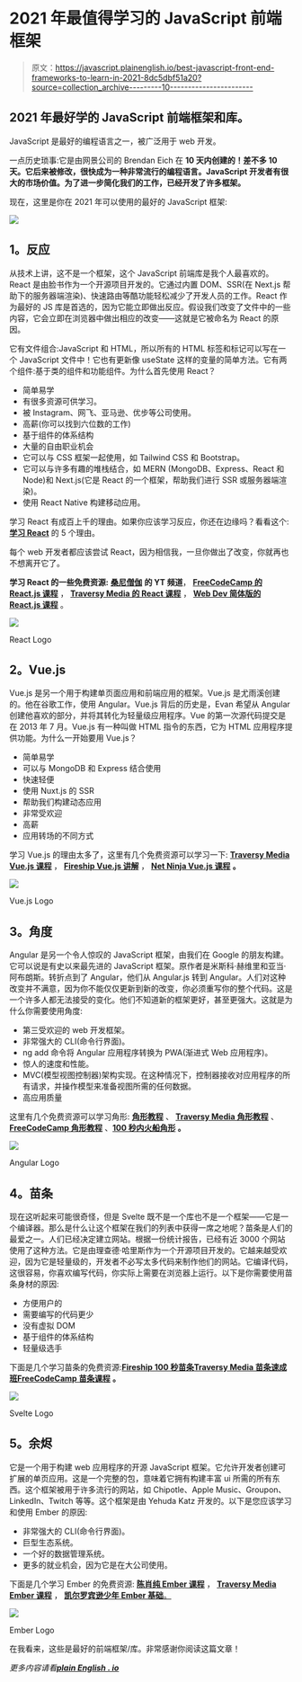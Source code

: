 # 2021 年最值得学习的 JavaScript 前端框架

> 原文：<https://javascript.plainenglish.io/best-javascript-front-end-frameworks-to-learn-in-2021-8dc5dbf51a20?source=collection_archive---------10----------------------->

## 2021 年最好学的 JavaScript 前端框架和库。

JavaScript 是最好的编程语言之一，被广泛用于 web 开发。

一点历史琐事:它是由网景公司的 Brendan Eich 在 **10 天内创建的！差不多 10 天。它后来被修改，很快成为一种非常流行的编程语言。JavaScript 开发者有很大的市场价值。为了进一步简化我们的工作，已经开发了许多框架。**

现在，这里是你在 2021 年可以使用的最好的 JavaScript 框架:

![](img/51c8e29fe6063b5ad3aebda74b4acb98.png)

## **1。反应**

从技术上讲，这不是一个框架，这个 JavaScript 前端库是我个人最喜欢的。React 是由脸书作为一个开源项目开发的。它通过内置 DOM、SSR(在 Next.js 帮助下的服务器端渲染)、快速路由等酷功能轻松减少了开发人员的工作。React 作为最好的 JS 库是首选的，因为它能立即做出反应。假设我们改变了文件中的一些内容，它会立即在浏览器中做出相应的改变——这就是它被命名为 React 的原因。

它有文件组合:JavaScript 和 HTML，所以所有的 HTML 标签和标记可以写在一个 JavaScript 文件中！它也有更新像 useState 这样的变量的简单方法。它有两个组件:基于类的组件和功能组件。为什么首先使用 React？

*   简单易学
*   有很多资源可供学习。
*   被 Instagram、网飞、亚马逊、优步等公司使用。
*   高薪(你可以找到六位数的工作)
*   基于组件的体系结构
*   大量的自由职业机会
*   它可以与 CSS 框架一起使用，如 Tailwind CSS 和 Bootstrap。
*   它可以与许多有趣的堆栈结合，如 MERN (MongoDB、Express、React 和 Node)和 Next.js(它是 React 的一个框架，帮助我们进行 SSR 或服务器端渲染)。
*   使用 React Native 构建移动应用。

学习 React 有成百上千的理由。如果你应该学习反应，你还在边缘吗？看看这个: [**学习 React**](https://www.youtube.com/watch?v=kd-hK5Zmv6E) 的 5 个理由。

每个 web 开发者都应该尝试 React，因为相信我，一旦你做出了改变，你就再也不想离开它了。

**学习 React 的一些免费资源:** [**桑尼僧伽**](https://www.youtube.com/user/ssangha32) **的 YT 频道**， [**FreeCodeCamp 的 React.js 课程**](https://www.youtube.com/watch?v=4UZrsTqkcW4) ， [**Traversy Media 的 React 课程**](https://www.youtube.com/watch?v=w7ejDZ8SWv8) ， [**Web Dev 简体版的 React.js 课程**](https://www.youtube.com/watch?v=1wZoGFF_oi4&list=PLZlA0Gpn_vH_NT5zPVp18nGe_W9LqBDQK) 。

![](img/d04c7b6342094104bd298303e814da22.png)

React Logo

## **2。Vue.js**

Vue.js 是另一个用于构建单页面应用和前端应用的框架。Vue.js 是尤雨溪创建的。他在谷歌工作，使用 Angular。Vue.js 背后的历史是，Evan 希望从 Angular 创建他喜欢的部分，并将其转化为轻量级应用程序。Vue 的第一次源代码提交是在 2013 年 7 月。Vue.js 有一种叫做 HTML 指令的东西，它为 HTML 应用程序提供功能。为什么一开始要用 Vue.js？

*   简单易学
*   可以与 MongoDB 和 Express 结合使用
*   快速轻便
*   使用 Nuxt.js 的 SSR
*   帮助我们构建动态应用
*   非常受欢迎
*   高薪
*   应用转场的不同方式

学习 Vue.js 的理由太多了，这里有几个免费资源可以学习一下: [**Traversy Media Vue.js 课程**](https://www.youtube.com/watch?v=qZXt1Aom3Cs) ， [**Fireship Vue.js 讲解**](https://www.youtube.com/watch?v=nhBVL41-_Cw) ， [**Net Ninja Vue.js 课程**](https://www.youtube.com/watch?v=YrxBCBibVo0) **。**

![](img/410d2aa569ed5785b153412decd1e220.png)

Vue.js Logo

## **3。角度**

Angular 是另一个令人惊叹的 JavaScript 框架，由我们在 Google 的朋友构建。它可以说是有史以来最先进的 JavaScript 框架。原作者是米斯科·赫维里和亚当·阿布朗斯。转折点到了 Angular，他们从 Angular.js 转到 Angular。人们对这种改变并不满意，因为你不能仅仅更新到新的改变，你必须重写你的整个代码。这是一个许多人都无法接受的变化。他们不知道新的框架更好，甚至更强大。这就是为什么你需要使用角度:

*   第三受欢迎的 web 开发框架。
*   非常强大的 CLI(命令行界面)。
*   ng add 命令将 Angular 应用程序转换为 PWA(渐进式 Web 应用程序)。
*   惊人的速度和性能。
*   MVC(模型视图控制器)架构实现。在这种情况下，控制器接收对应用程序的所有请求，并操作模型来准备视图所需的任何数据。
*   高应用质量

这里有几个免费资源可以学习角形: [**角形教程**](https://www.youtube.com/watch?v=k5E2AVpwsko) 、 [**Traversy Media 角形教程**](https://www.youtube.com/watch?v=3dHNOWTI7H8) 、 [**FreeCodeCamp 角形教程**](https://www.youtube.com/watch?v=2OHbjep_WjQ) 、[**100 秒内火船角形**](https://www.youtube.com/watch?v=Ata9cSC2WpM) **。**

![](img/349ac973036c7686095899dbd2344987.png)

Angular Logo

## **4。苗条**

现在这听起来可能很奇怪，但是 Svelte 既不是一个库也不是一个框架——它是一个编译器。那么是什么让这个框架在我们的列表中获得一席之地呢？苗条是人们的最爱之一。人们已经决定建立网站。根据一份统计报告，已经有近 3000 个网站使用了这种方法。它是由理查德·哈里斯作为一个开源项目开发的。它越来越受欢迎，因为它是轻量级的，开发者不必写太多代码来制作他们的网站。它编译代码，这很容易，你喜欢编写代码，你实际上需要在浏览器上运行。以下是你需要使用苗条身材的原因:

*   方便用户的
*   需要编写的代码更少
*   没有虚拟 DOM
*   基于组件的体系结构
*   轻量级选手

下面是几个学习苗条的免费资源:[**Fireship 100 秒苗条**](https://www.youtube.com/watch?v=rv3Yq-B8qp4)[**Traversy Media 苗条速成班**](https://www.youtube.com/watch?v=uK2RnIzrQ0M)[**FreeCodeCamp 苗条课程**](https://www.youtube.com/watch?v=ujbE0mzX-CU) **。**

![](img/b6dbb7ad2f739c0d66c0634a37041468.png)

Svelte Logo

## **5。余烬**

它是一个用于构建 web 应用程序的开源 JavaScript 框架。它允许开发者创建可扩展的单页应用。这是一个完整的包，意味着它拥有构建丰富 ui 所需的所有东西。这个框架被用于许多流行的网站，如 Chipotle、Apple Music、Groupon、LinkedIn、Twitch 等等。这个框架是由 Yehuda Katz 开发的。以下是您应该学习和使用 Ember 的原因:

*   非常强大的 CLI(命令行界面)。
*   巨型生态系统。
*   一个好的数据管理系统。
*   更多的就业机会，因为它是在大公司使用。

下面是几个学习 Ember 的免费资源: [**陈肖纯 Ember 课程**](https://www.youtube.com/watch?v=eQUvN9Ujs1s&list=PLk51HrKSBQ88wDXgPF-QLMfPFlLwcjTlo) ， [**Traversy Media Ember 课程**](https://www.youtube.com/watch?v=eQUvN9Ujs1s&list=PLk51HrKSBQ88wDXgPF-QLMfPFlLwcjTlo) ， [**凯尔罗宾逊少年 Ember 基础**。](https://www.youtube.com/watch?v=53OpEYA4zPQ)

![](img/2970a00ae9f7d5145671c7506a37a526.png)

Ember Logo

在我看来，这些是最好的前端框架/库。非常感谢你阅读这篇文章！

*更多内容请看*[***plain English . io***](http://plainenglish.io/)